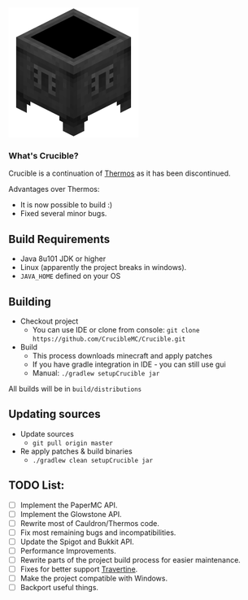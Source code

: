 ![Crucible](icon.png)
### What's Crucible?

Crucible is a continuation of [Thermos](https://github.com/CyberdyneCC/Thermos) as it has been discontinued.

Advantages over Thermos:
+ It is now possible to build :)
+ Fixed several minor bugs.

## Build Requirements
* Java 8u101 JDK or higher
* Linux (apparently the project breaks in windows).
* `JAVA_HOME` defined on your OS

## Building
* Checkout project
  * You can use IDE or clone from console:
  `git clone https://github.com/CrucibleMC/Crucible.git`
* Build
  * This process downloads minecraft and apply patches
  * If you have gradle integration in IDE - you can still use gui
  * Manual:
  `./gradlew setupCrucible jar`

All builds will be in `build/distributions`
  
## Updating sources
* Update sources
  * `git pull origin master`
* Re apply patches & build binaries
  * `./gradlew clean setupCrucible jar`

## TODO List:
- [ ] Implement the PaperMC API.
- [ ] Implement the Glowstone API.
- [ ] Rewrite most of Cauldron/Thermos code.
- [ ] Fix most remaining bugs and incompatibilities.
- [ ] Update the Spigot and Bukkit API.
- [ ] Performance Improvements.
- [ ] Rewrite parts of the project build process for easier maintenance.
- [ ] Fixes for better support [Travertine](https://github.com/PaperMC/Travertine).
- [ ] Make the project compatible with Windows.
- [ ] Backport useful things.

[forge]: https://img.shields.io/badge/Minecraft%20Forge-v10.13.4.1614-green.svg "Minecraft Forge v10.13.4.1614"
[mc]: https://img.shields.io/badge/Minecraft-v1.7.10-green.svg "Minecraft 1.7.10"
[java]: https://img.shields.io/badge/Java%20JDK-v1.8-blue.svg "Java JDK 8"
[spigot]: https://img.shields.io/badge/Spigot-v1.7.10--R0.1--SNAPSHOT-lightgrey.svg "Spigot R0.1 Snapshot"